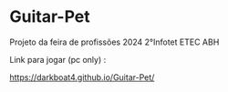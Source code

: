 # Guitar-Pet
Projeto da feira de profissões 2024 2°Infotet ETEC ABH


Link para jogar (pc only) :

https://darkboat4.github.io/Guitar-Pet/
